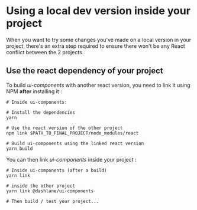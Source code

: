 # Using a local dev version inside your project

When you want to try some changes you've made on a local version in your project, there's an extra step required to ensure there won't be any React conflict between the 2 projects.

## Use the react dependency of your project

To build _ui-components_ with another react version, you need to link it using NPM **after** installing it :

```
# Inside ui-components:

# Install the dependencies
yarn

# Use the react version of the other project
npm link $PATH_TO_FINAL_PROJECT/node_modules/react

# Build ui-components using the linked react version
yarn build
```

You can then link _ui-components_ inside your project :

```
# Inside ui-components (after a build)
yarn link

# inside the other project
yarn link @dashlane/ui-components

# Then build / test your project...
```
